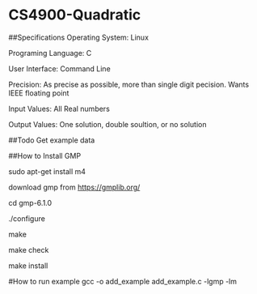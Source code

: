 # CS4900-Quadratic

##Specifications
Operating System:    Linux

Programing Language: C 

User Interface:      Command Line

Precision:           As precise as possible, more than single digit pecision. Wants IEEE floating point

Input Values:        All Real numbers 

Output Values:       One solution, double soultion, or no solution


##Todo
Get example data

##How to Install GMP

sudo apt-get install m4

download gmp from https://gmplib.org/

cd gmp-6.1.0

./configure

make

make check

make install

#How to run example
gcc -o add_example add_example.c -lgmp -lm